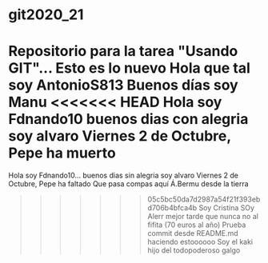 # git2020_21
Repositorio para la tarea "Usando GIT"...
Esto es lo nuevo
Hola que tal soy AntonioS813
Buenos días soy Manu
<<<<<<< HEAD
Hola soy Fdnando10
buenos dias con alegria soy alvaro
Viernes 2 de Octubre, Pepe ha muerto
=======
Hola soy Fdnando10...
buenos dias sin alegria soy alvaro
Viernes 2 de Octubre, Pepe ha faltado
Que pasa compas aquí Á.Bermu desde la tierra
>>>>>>> 05c5bc50da7d2987a54f21f393ebd706b4bfca4b
Soy Cristina
SOy Alerr
mejor tarde que nunca
no al fifita (70 euros al año)
Prueba commit desde README.md
haciendo estoooooo
Soy el kaki hijo del todopoderoso galgo